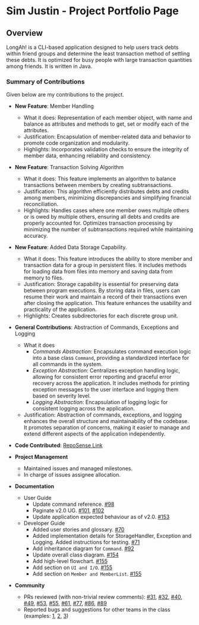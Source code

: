 # Sim Justin - Project Portfolio Page

## Overview

LongAh! is a CLI-based application designed to help users track debts within friend groups and determine the least transaction method of settling these debts. It is optimized for busy people with large transaction quantities among friends. It is written in Java.

### Summary of Contributions

Given below are my contributions to the project.

* **New Feature**: Member Handling
  * What it does: Representation of each member object, with name and balance as attributes and methods to get, set or modify each of the attributes.
  * Justification: Encapsulation of member-related data and behavior to promote code organization and modularity.
  * Highlights: Incorporates validation checks to ensure the integrity of member data, enhancing reliability and consistency.

* **New Feature**: Transaction Solving Algorithm
  * What it does: This feature implements an algorithm to balance transactions between members by creating subtransactions.
  * Justification: This algorithm efficiently distributes debts and credits among members, minimizing discrepancies and simplifying financial reconciliation.
  * Highlights: Handles cases where one member owes multiple others or is owed by multiple others, ensuring all debts and credits are properly accounted for. Optimizes transaction processing by minimizing the number of subtransactions required while maintaining accuracy.

* **New Feature**: Added Data Storage Capability.
  * What it does: This feature introduces the ability to store member and transaction data for a group in persistent files. It includes methods for loading data from files into memory and saving data from memory to files.
  * Justification: Storage capability is essential for preserving data between program executions. By storing data in files, users can resume their work and maintain a record of their transactions even after closing the application. This feature enhances the usability and practicality of the application.
  * Highlights: Creates subdirectories for each discrete group unit.

* **General Contributions**: Abstraction of Commands, Exceptions and Logging
  * What it does
    * *Commands Abstraction*: Encapsulates command execution logic into a base class `Command`, providing a standardized interface for all commands in the system.
    * *Exception Abstraction*: Centralizes exception handling logic, allowing for consistent error reporting and graceful error recovery across the application. It includes methods for printing exception messages to the user interface and logging them based on severity level.
    * *Logging Abstraction*: Encapsulation of logging logic for consistent logging across the application.
  * Justification: Abstraction of commands, exceptions, and logging enhances the overall structure and maintainability of the codebase. It promotes separation of concerns, making it easier to manage and extend different aspects of the application independently.

* **Code Contributed**: [RepoSense Link](https://nus-cs2113-ay2324s2.github.io/tp-dashboard/?search=1simjustin&breakdown=true&sort=groupTitle%20dsc&sortWithin=title&since=2024-02-23&timeframe=commit&mergegroup=&groupSelect=groupByRepos&checkedFileTypes=docs~functional-code~test-code~other)

* **Project Management**
  * Maintained issues and managed milestones.
  * In charge of issues assignee allocation.

* **Documentation**
  * User Guide
    * Update command reference. [#98](https://github.com/AY2324S2-CS2113-T15-1/tp/pull/98)
    * Paginate v2.0 UG. [#101](https://github.com/AY2324S2-CS2113-T15-1/tp/pull/101), [#102](https://github.com/AY2324S2-CS2113-T15-1/tp/pull/102)
    * Update application expected behaviour as of v2.0. [#153](https://github.com/AY2324S2-CS2113-T15-1/tp/pull/153)
  * Developer Guide
    * Added user stories and glossary. [#70](https://github.com/AY2324S2-CS2113-T15-1/tp/pull/70)
    * Added implementation details for StorageHandler, Exception and Logging. Added instructions for testing. [#71](https://github.com/AY2324S2-CS2113-T15-1/tp/pull/71)
    * Add inheritance diagram for `Command`. [#92](https://github.com/AY2324S2-CS2113-T15-1/tp/pull/92)
    * Update overall class diagram. [#154](https://github.com/AY2324S2-CS2113-T15-1/tp/pull/154)
    * Add high-level flowchart. [#155](https://github.com/AY2324S2-CS2113-T15-1/tp/pull/155)
    * Add section on `UI and I/O`. [#155](https://github.com/AY2324S2-CS2113-T15-1/tp/pull/155)
    * Add section on `Member and MemberList`. [#155](https://github.com/AY2324S2-CS2113-T15-1/tp/pull/155)
  
* **Community**
  * PRs reviewed (with non-trivial review comments): [#31](https://github.com/AY2324S2-CS2113-T15-1/tp/pull/31), [#32](https://github.com/AY2324S2-CS2113-T15-1/tp/pull/32), [#40](https://github.com/AY2324S2-CS2113-T15-1/tp/pull/40), [#49](https://github.com/AY2324S2-CS2113-T15-1/tp/pull/49), [#53](https://github.com/AY2324S2-CS2113-T15-1/tp/pull/53), [#55](https://github.com/AY2324S2-CS2113-T15-1/tp/pull/55), [#61](https://github.com/AY2324S2-CS2113-T15-1/tp/pull/61), [#77](https://github.com/AY2324S2-CS2113-T15-1/tp/pull/77), [#86](https://github.com/AY2324S2-CS2113-T15-1/tp/pull/86), [#89](https://github.com/AY2324S2-CS2113-T15-1/tp/pull/89)
  * Reported bugs and suggestions for other teams in the class (examples: [1](https://github.com/1simjustin/ped/issues/1), [2](https://github.com/1simjustin/ped/issues/2), [3](https://github.com/1simjustin/ped/issues/6))
